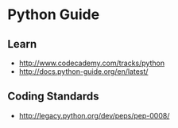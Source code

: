 # Python Guide

## Learn
* http://www.codecademy.com/tracks/python
* http://docs.python-guide.org/en/latest/

## Coding Standards
* http://legacy.python.org/dev/peps/pep-0008/
